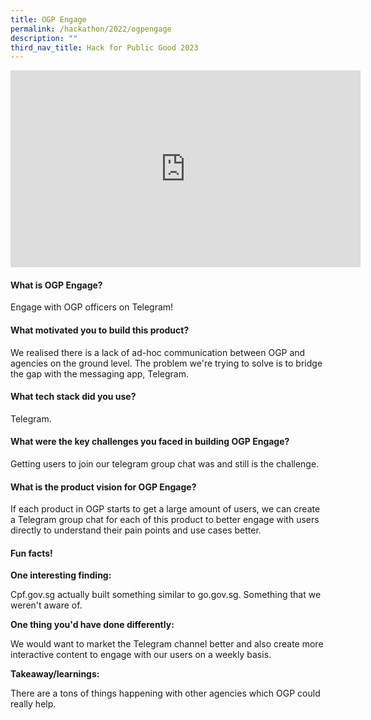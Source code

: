 ```yaml
---
title: OGP Engage
permalink: /hackathon/2022/ogpengage
description: ""
third_nav_title: Hack for Public Good 2023
---
```


<iframe width="560" height="315" src="https://www.youtube.com/embed/YiR1crfMSqc" title="YouTube video player" frameborder="0" allow="accelerometer; autoplay; clipboard-write; encrypted-media; gyroscope; picture-in-picture" allowfullscreen></iframe>

#### What is OGP Engage?
Engage with OGP officers on Telegram!

#### What motivated you to build this product?
We realised there is a lack of ad-hoc communication between OGP and agencies on the ground level. The problem we're trying to solve is to bridge the gap with the messaging app, Telegram.

#### What tech stack did you use?
Telegram.

#### What were the key challenges you faced in building OGP Engage? 

Getting users to join our telegram group chat was and still is the challenge.

#### What is the product vision for OGP Engage? 
If each product in OGP starts to get a large amount of users, we can create a Telegram group chat for each of this product to better engage with users directly to understand their pain points and use cases better.

#### Fun facts!
**One interesting finding:**

Cpf.gov.sg actually built something similar to go.gov.sg. Something that we weren't aware of.

**One thing you'd have done differently:**

We would want to market the Telegram channel better and also create more interactive content to engage with our users on a weekly basis.

**Takeaway/learnings:**

There are a tons of things happening with other agencies which OGP could really help.